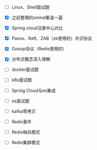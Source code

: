 - [ ] Linux、Shell面试题

- [x] 之前整理的xmind重温一遍

- [x] Spring cloud注册中心对比

- [x] Paxos、Raft、ZAB（zk使用的）共识协议

- [x] Gossip协议（Redis使用的）

- [x] 分布式概念深入理解

- [ ] docker面试题

- [ ] k8s面试题

- [ ] Spring Cloud与es集成

- [ ] es面试题

- [ ] kafka零拷贝

- [ ] Redis事件

- [ ] Redis哨兵模式

- [ ] Redis集群模式